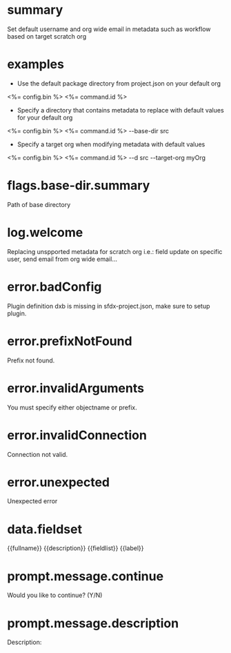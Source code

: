# summary

Set default username and org wide email in metadata such as workflow based on target scratch org

# examples

- Use the default package directory from project.json on your default org

<%= config.bin %> <%= command.id %>

- Specify a directory that contains metadata to replace with default values for your default org

<%= config.bin %> <%= command.id %> --base-dir src

- Specify a target org when modifying metadata with default values

<%= config.bin %> <%= command.id %> --d src --target-org myOrg

# flags.base-dir.summary

Path of base directory

# log.welcome

Replacing unspported metadata for scratch org i.e.: field update on specific user, send email from org wide email...

# error.badConfig

Plugin definition dxb is missing in sfdx-project.json, make sure to setup plugin.

# error.prefixNotFound

Prefix not found.

# error.invalidArguments

You must specify either objectname or prefix.

# error.invalidConnection

Connection not valid.

# error.unexpected

Unexpected error

# data.fieldset

<?xml version="1.0" encoding="UTF-8"?>
<fieldSets xmlns="http://soap.sforce.com/2006/04/metadata">
  <fullName>{{fullname}}</fullName>
  <description>{{description}}</description>
  {{fieldlist}}
  <label>{{label}}</label>
</fieldSets>

# prompt.message.continue

Would you like to continue? (Y/N)

# prompt.message.description

Description:
